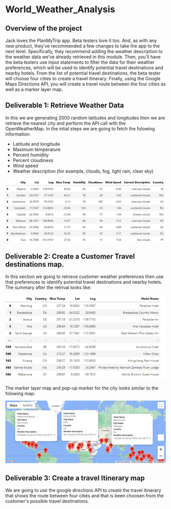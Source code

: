 # World_Weather_Analysis
## Overview of the project

Jack loves the PlanMyTrip app. Beta testers love it too. And, as with any new product, they’ve recommended a few changes to take the app to the next level. Specifically, they recommend adding the weather description to the weather data we’ve already retrieved in this module. Then, you'll have the beta testers use input statements to filter the data for their weather preferences, which will be used to identify potential travel destinations and nearby hotels. From the list of potential travel destinations, the beta tester will choose four cities to create a travel itinerary. Finally, using the Google Maps Directions API, you will create a travel route between the four cities as well as a marker layer map.

## Deliverable 1: Retrieve Weather Data
In this we are generating 2000 random latitudes and longitudes then we are retrieve the nearest city and perform the API call with the OpenWeatherMap. In the intial steps we are going to fetch the folowing information:
   - Latitude and longitude
   - Maximum temperature
   - Percent humidity
   - Percent cloudiness
   - Wind speed
   - Weather description (for example, clouds, fog, light rain, clear sky)

![The summary](https://github.com/urvish7/World_Weather_Analysis/blob/main/Weather_Database/summary.png)

## Deliverable 2: Create a Customer Travel destinations map.

In this section we going to retrieve customer weather preferences then use that preferences to identify potential travel destinations and nearby hotels. 
The summary after the retrival looks like:


![summary](https://github.com/urvish7/World_Weather_Analysis/blob/main/Vacation_Search/Summary1.png)

The marker layer map and pop-up marker for the city looks similar to the folowing map:

![](https://github.com/urvish7/World_Weather_Analysis/blob/main/Vacation_Search/WeatherPy_vacation_map.png)

## Deliverable 3: Create a travel Itinerary map 
We are going to use the google directions API to create the travel itinerary that shows the route between four cities and that is been choosen from the customer's possible travel destinations. 
